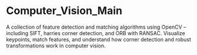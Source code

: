 # Computer_Vision_Main
A collection of feature detection and matching algorithms using OpenCV – including SIFT, harries corner detection, and ORB with RANSAC. Visualize keypoints, match features, and understand how corner detection and robust transformations work in computer vision.
